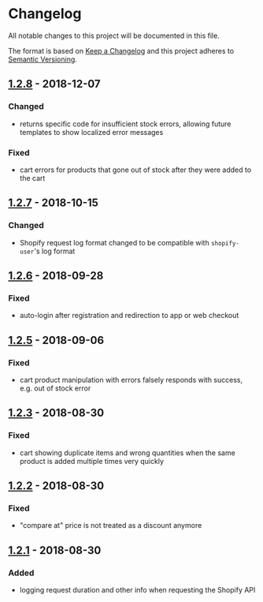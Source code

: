 # Changelog

All notable changes to this project will be documented in this file.

The format is based on [Keep a Changelog](http://keepachangelog.com/) and this project adheres to [Semantic Versioning](http://semver.org/).

## [1.2.8] - 2018-12-07
### Changed
- returns specific code for insufficient stock errors, allowing future templates to show localized error messages
### Fixed
- cart errors for products that gone out of stock after they were added to the cart

## [1.2.7] - 2018-10-15
### Changed
- Shopify request log format changed to be compatible with `shopify-user`'s log format

## [1.2.6] - 2018-09-28
### Fixed
- auto-login after registration and redirection to app or web checkout

## [1.2.5] - 2018-09-06
### Fixed
- cart product manipulation with errors falsely responds with success, e.g. out of stock error

## [1.2.3] - 2018-08-30
### Fixed
- cart showing duplicate items and wrong quantities when the same product is added multiple times very quickly

## [1.2.2] - 2018-08-30
### Fixed
- "compare at" price is not treated as a discount anymore

## [1.2.1] - 2018-08-30
### Added
- logging request duration and other info when requesting the Shopify API

[Unreleased]: https://stash.localdev.cc/projects/SGX/repos/shopify-cart/compare/commits?targetBranch=refs%2Fheads%2Fmaster&sourceBranch=refs%2Ftags%2Fv1.2.8
[1.2.8]: https://stash.localdev.cc/projects/SGX/repos/shopify-cart/compare/commits?targetBranch=refs%2Ftags%2Fv1.2.7&sourceBranch=refs%2Ftags%2Fv1.2.8
[1.2.7]: https://stash.localdev.cc/projects/SGX/repos/shopify-cart/compare/commits?targetBranch=refs%2Ftags%2Fv1.2.6&sourceBranch=refs%2Ftags%2Fv1.2.7
[1.2.6]: https://stash.localdev.cc/projects/SGX/repos/shopify-cart/compare/commits?targetBranch=refs%2Ftags%2Fv1.2.5&sourceBranch=refs%2Ftags%2Fv1.2.6
[1.2.5]: https://stash.localdev.cc/projects/SGX/repos/shopify-cart/compare/commits?targetBranch=refs%2Ftags%2Fv1.2.3&sourceBranch=refs%2Ftags%2Fv1.2.5
[1.2.3]: https://stash.localdev.cc/projects/SGX/repos/shopify-cart/compare/commits?targetBranch=refs%2Ftags%2Fv1.2.2&sourceBranch=refs%2Ftags%2Fv1.2.3
[1.2.2]: https://stash.localdev.cc/projects/SGX/repos/shopify-cart/compare/commits?targetBranch=refs%2Ftags%2Fv1.2.1&sourceBranch=refs%2Ftags%2Fv1.2.2
[1.2.1]: https://stash.localdev.cc/projects/SGX/repos/shopify-cart/browse?at=refs%2Ftags%2Fv1.2.1
